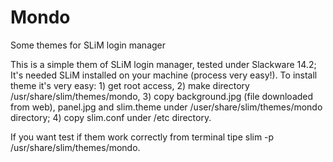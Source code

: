 # Mondo
Some themes for SLiM login manager

This is a simple them of SLiM login manager, tested under Slackware 14.2; It's needed SLiM installed on your machine (process very easy!).
To install theme it's very easy: 1) get root access, 2) make directory /usr/share/slim/themes/mondo, 3) copy background.jpg (file downloaded from web), panel.jpg and slim.theme  under /user/share/slim/themes/mondo directory; 4) copy slim.conf under /etc  directory.

If you want test if them work correctly from terminal tipe slim -p /usr/share/slim/themes/mondo.


